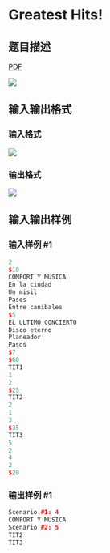 # Greatest Hits!

## 题目描述

[problemUrl]: https://uva.onlinejudge.org/index.php?option=com_onlinejudge&Itemid=8&category=25&page=show_problem&problem=2312

[PDF](https://uva.onlinejudge.org/external/113/p11337.pdf)

![](https://cdn.luogu.com.cn/upload/vjudge_pic/UVA11337/b58ddf9d6d4f98878d20ea37369e8a52b8fc9d9d.png)

## 输入输出格式

### 输入格式

![](https://cdn.luogu.com.cn/upload/vjudge_pic/UVA11337/b076cbad70d775ab8659adc56367612c254d097e.png)

### 输出格式

![](https://cdn.luogu.com.cn/upload/vjudge_pic/UVA11337/88349b78091035666da1f77735b436487eb0b81b.png)

## 输入输出样例

### 输入样例 #1

```cpp
2
$10
COMFORT Y MUSICA
En la ciudad
Un misil
Pasos
Entre canibales
$5
EL ULTIMO CONCIERTO
Disco eterno
Planeador
Pasos
$7
$60
TIT1
1
2
$25
TIT2
2
1
3
$35
TIT3
5
2
4
2
$20
```


### 输出样例 #1

```cpp
Scenario #1: 4
COMFORT Y MUSICA
Scenario #2: 5
TIT2
TIT3
```


